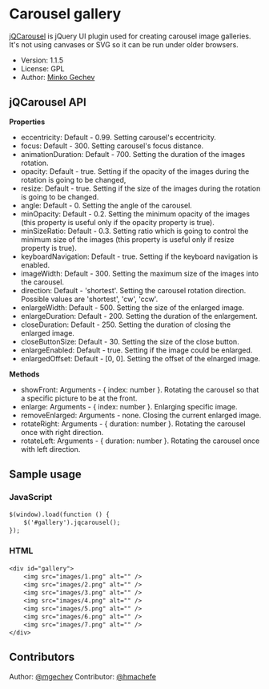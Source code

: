 Carousel gallery
============

[jQCarousel](http://carousel.mgechev.com/) is jQuery UI plugin used for creating carousel image galleries.
It's not using canvases or SVG so it can be run under older browsers.

  * Version: 1.1.5
  * License: GPL
  * Author: [Minko Gechev](http://twitter.com/mgechev)

jQCarousel API
--------------

**Properties**

 * eccentricity: Default - 0.99. Setting carousel's eccentricity.
 * focus: Default - 300. Setting carousel's focus distance.
 * animationDuration: Default - 700. Setting the duration of the images rotation.
 * opacity: Default - true. Setting if the opacity of the images during the rotation is going to be changed,
 * resize: Default - true. Setting if the size of the images during the rotation is going to be changed.
 * angle: Default - 0. Setting the angle of the carousel.
 * minOpacity: Default - 0.2. Setting the minimum opacity of the images (this property is useful only if the opacity property is true).
 * minSizeRatio: Default - 0.3. Setting ratio which is going to control the minimum size of the images (this property is useful only if resize property is true).
 * keyboardNavigation: Default - true. Setting if the keyboard navigation is enabled.
 * imageWidth: Default - 300. Setting the maximum size of the images into the carousel.
 * direction: Default - 'shortest'. Setting the carousel rotation direction. Possible values are 'shortest', 'cw', 'ccw'.
 * enlargeWidth: Default - 500. Setting the size of the enlarged image.
 * enlargeDuration: Default - 200. Setting the duration of the enlargement.
 * closeDuration: Default - 250. Setting the duration of closing the enlarged image.
 * closeButtonSize: Default - 30. Setting the size of the close button.
 * enlargeEnabled: Default - true. Setting if the image could be enlarged.
 * enlargedOffset: Default - [0, 0]. Setting the offset of the elnarged image.

**Methods**

 * showFront: Arguments - { index: number }. Rotating the carousel so that a specific picture to be at the front.
 * enlarge: Arguments - { index: number }. Enlarging specific image.
 * removeEnlarged: Arguments - none. Closing the current enlarged image.
 * rotateRight: Arguments - { duration: number }. Rotating the carousel once with right direction.
 * rotateLeft: Arguments - { duration: number }. Rotating the carousel once with left direction.

Sample usage
------------

### JavaScript

    $(window).load(function () {
        $('#gallery').jqcarousel();
    });

### HTML

    <div id="gallery">
        <img src="images/1.png" alt="" />
        <img src="images/2.png" alt="" />
        <img src="images/3.png" alt="" />
        <img src="images/4.png" alt="" />
        <img src="images/5.png" alt="" />
        <img src="images/6.png" alt="" />
        <img src="images/7.png" alt="" />
    </div>

Contributors
------------

Author: [@mgechev](https://github.com/mgechev)
Contributor: [@hmachefe](https://github.com/hmachefe)